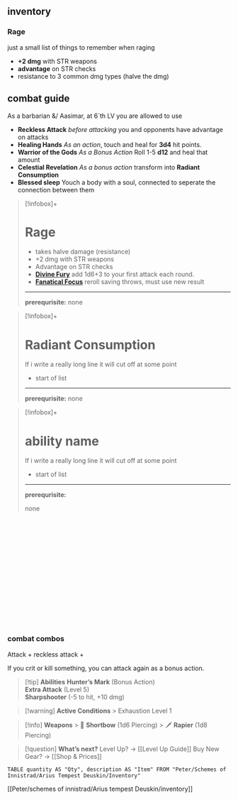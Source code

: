 ## inventory
### Rage
just a small list of things to remember when raging
- **+2 dmg** with STR weapons
- **advantage** on STR checks
- resistance to 3 common dmg types (halve the dmg)


## combat guide
As a barbarian &/ Aasimar, at 6´th LV you are allowed to use
- **Reckless Attack** *before attacking* you and opponents have advantage on attacks
- **Healing Hands** *As an action*,  touch and heal  for **3d4** hit points.
- **Warrior of the Gods** *As a Bonus Action* Roll 1-5 **d12** and heal that amount
- **Celestial Revelation** *As a bonus action* transform into **Radiant Consumption**
- **Blessed sleep**  Youch a body with a soul, connected to seperate the connection between them

>[!infobox]+
># Rage
> - takes halve damage (resistance)
>  - +2 dmg with STR weapons
> - Advantage on STR checks
> -  **[Divine Fury](https://dnd5e.wikidot.com/barbarian:zealot)**  add 1d6+3 to your first attack each round.
> - **[Fanatical Focus](https://dnd5e.wikidot.com/barbarian:zealot)** reroll saving throws, must use new result 
> ---
> **prerequrisite:**
> none



>[!infobox]+
># Radiant Consumption
> If i write a really long line it will cut off at some point
>  - start of list
> ---
> **prerequrisite:**
> none
> 


>[!infobox]+
># ability name
> If i write a really long line it will cut off at some point
>  - start of list
> ---
> **prerequrisite:**
> 
> none
> 

<br><br><br><br><br><br><br><br><br><br><br><br><br><br>

### combat combos
Attack + reckless attack + 


If you crit or kill something, you can attack again as a bonus action. 

> [!tip] **Abilities**
> **Hunter’s Mark** (Bonus Action)  
> **Extra Attack** (Level 5)  
> **Sharpshooter** (-5 to hit, +10 dmg)  

> [!warning] **Active Conditions** > Exhaustion Level 1

> [!info] **Weapons** > 🎯 **Shortbow** (1d6 Piercing) > 🗡️ **Rapier** (1d8 Piercing)

> [!question] **What’s next?**
> Level Up? → [[Level Up Guide]]
> Buy New Gear? → [[Shop & Prices]]


```dataview
TABLE quantity AS "Qty", description AS "Item" FROM "Peter/Schemes of Innistrad/Arius Tempest Deuskin/Inventory"
```


[[Peter/schemes of innistrad/Arius tempest Deuskin/inventory]]
